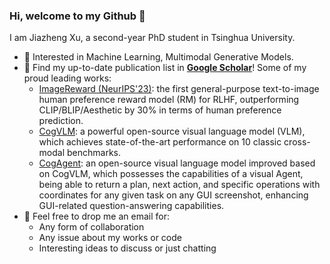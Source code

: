 ### Hi, welcome to my Github 👋

I am Jiazheng Xu, a second-year PhD student in Tsinghua University.

- 🔭 Interested in Machine Learning, Multimodal Generative Models.
- 🌱 Find my up-to-date publication list in [**Google Scholar**](https://scholar.google.com/citations?user=7--T2_4AAAAJ)! Some of my proud leading works:
  * [ImageReward (NeurIPS'23)](https://github.com/THUDM/ImageReward): the first general-purpose text-to-image human preference reward model (RM) for RLHF, outperforming CLIP/BLIP/Aesthetic by 30% in terms of human preference prediction.
  * [CogVLM](https://github.com/THUDM/CogVLM): a powerful open-source visual language model (VLM), which achieves state-of-the-art performance on 10 classic cross-modal benchmarks.
  * [CogAgent](https://github.com/THUDM/CogVLM): an open-source visual language model improved based on CogVLM, which possesses the capabilities of a visual Agent, being able to return a plan, next action, and specific operations with coordinates for any given task on any GUI screenshot, enhancing GUI-related question-answering capabilities.
- 💬 Feel free to drop me an email for:
  * Any form of collaboration
  * Any issue about my works or code
  * Interesting ideas to discuss or just chatting
